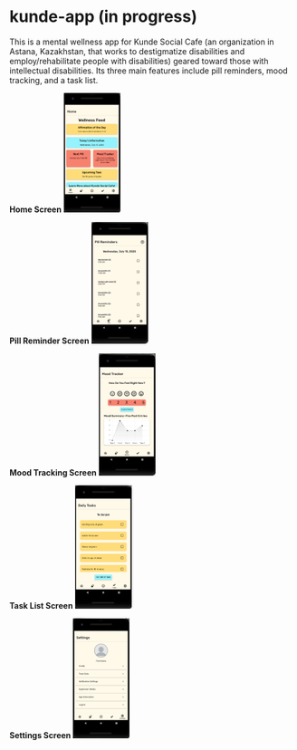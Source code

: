 # kunde-app (in progress)

This is a mental wellness app for Kunde Social Cafe (an organization in Astana, Kazakhstan, that works to destigmatize disabilities and employ/rehabilitate people with disabilities) geared toward those with intellectual disabilities. Its three main features include pill reminders, mood tracking, and a task list.

**Home Screen**
<img src="assets/preview/home.png" width="100">

**Pill Reminder Screen**
<img src="assets/preview/pills.png" width="100">

**Mood Tracking Screen**
<img src="assets/preview/mood.png" width="100">

**Task List Screen**
<img src="assets/preview/tasks.png" width="100">

**Settings Screen**
<img src="assets/preview/settings.png" width="100">
